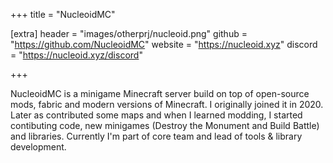 +++
title = "NucleoidMC"

[extra]
header = "images/otherprj/nucleoid.png"
github = "https://github.com/NucleoidMC"
website = "https://nucleoid.xyz"
discord = "https://nucleoid.xyz/discord"

+++

NucleoidMC is a minigame Minecraft server build on top of open-source mods, fabric and modern versions of Minecraft. I originally joined it in 2020. Later as contributed some maps and when I learned modding, I started contibuting code, new minigames (Destroy the Monument and Build Battle) and libraries. Currently I'm part of core team and lead of tools & library development.
